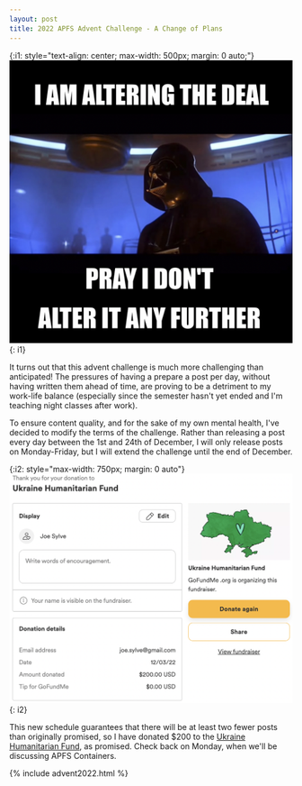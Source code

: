```yaml
---
layout: post
title: 2022 APFS Advent Challenge - A Change of Plans
---
```


{:i1: style="text-align: center; max-width: 500px; margin: 0 auto;"}
![I am altering the deal.  Pray I don't alter it further!](/images/advent2022/alter-the-deal.png)
{: i1}

It turns out that this advent challenge is much more challenging than anticipated!  The pressures of having a prepare a post per day, without having written them ahead of time, are proving to be a detriment to my work-life balance (especially since the semester hasn't yet ended and I'm teaching night classes after work).  

To ensure content quality, and for the sake of my own mental health, I've decided to modify the terms of the challenge.  Rather than releasing a post every day between the 1st and 24th of December, I will only release posts on Monday-Friday, but I will extend the challenge until the end of December.

{:i2: style="max-width: 750px; margin: 0 auto"}
![$200 donation to Ukraine Humanitarian Fund](/images/advent2022/donate1.png)
{: i2}

This new schedule guarantees that there will be at least two fewer posts than originally promised, so I have donated $200 to the [Ukraine Humanitarian Fund](https://www.gofundme.com/f/ukraine-humanitarian-fund), as promised.  Check back on Monday, when we'll be discussing APFS Containers.

{% include advent2022.html %}